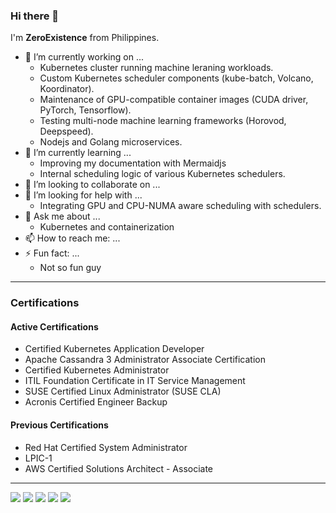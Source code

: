 ### Hi there 👋

I'm **ZeroExistence** from Philippines.
- 🔭 I’m currently working on ...
  - Kubernetes cluster running machine leraning workloads.
  - Custom Kubernetes scheduler components (kube-batch, Volcano, Koordinator).
  - Maintenance of GPU-compatible container images (CUDA driver, PyTorch, Tensorflow).
  - Testing multi-node machine learning frameworks (Horovod, Deepspeed).
  - Nodejs and Golang microservices.
- 🌱 I’m currently learning ...
  - Improving my documentation with Mermaidjs
  - Internal scheduling logic of various Kubernetes schedulers.
- 👯 I’m looking to collaborate on ...
- 🤔 I’m looking for help with ...
  - Integrating GPU and CPU-NUMA aware scheduling with schedulers.
- 💬 Ask me about ...
  - Kubernetes and containerization
- 📫 How to reach me: ...
- ⚡ Fun fact: ...
  - Not so fun guy
---
### Certifications

#### Active Certifications
- Certified Kubernetes Application Developer
- Apache Cassandra 3 Administrator Associate Certification
- Certified Kubernetes Administrator
- ITIL Foundation Certificate in IT Service Management
- SUSE Certified Linux Administrator (SUSE CLA)
- Acronis Certified Engineer Backup

#### Previous Certifications
- Red Hat Certified System Administrator
- LPIC-1
- AWS Certified Solutions Architect - Associate
---
![](https://github-profile-summary-cards.vercel.app/api/cards/profile-details?username=ZeroExistence&theme=nord_dark)
![](https://github-profile-summary-cards.vercel.app/api/cards/repos-per-language?username=ZeroExistence&theme=nord_dark)
![](https://github-profile-summary-cards.vercel.app/api/cards/most-commit-language?username=ZeroExistence&theme=nord_dark)
![](https://github-profile-summary-cards.vercel.app/api/cards/stats?username=ZeroExistence&theme=nord_dark)
![](https://github-profile-summary-cards.vercel.app/api/cards/productive-time?username=ZeroExistence&theme=nord_dark)

<!--
**ZeroExistence/ZeroExistence** is a ✨ _special_ ✨ repository because its `README.md` (this file) appears on your GitHub profile.

Here are some ideas to get you started:

- 🔭 I’m currently working on ...
- 🌱 I’m currently learning ...
- 👯 I’m looking to collaborate on ...
- 🤔 I’m looking for help with ...
- 💬 Ask me about ...
- 📫 How to reach me: ...
- 😄 Pronouns: ...
- ⚡ Fun fact: ...
-->
